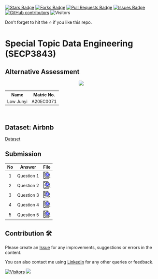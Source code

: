 <a href="https://github.com/drshahizan/SECP3843/stargazers"><img src="https://img.shields.io/github/stars/drshahizan/SECP3843" alt="Stars Badge"/></a>
<a href="https://github.com/drshahizan/SECP3843/network/members"><img src="https://img.shields.io/github/forks/drshahizan/SECP3843" alt="Forks Badge"/></a>
<a href="https://github.com/drshahizan/SECP3843/pulls"><img src="https://img.shields.io/github/issues-pr/drshahizan/SECP3843" alt="Pull Requests Badge"/></a>
<a href="https://github.com/drshahizan/SECP3843/issues"><img src="https://img.shields.io/github/issues/drshahizan/SECP3843" alt="Issues Badge"/></a>
<a href="https://github.com/drshahizan/SECP3843/graphs/contributors"><img alt="GitHub contributors" src="https://img.shields.io/github/contributors/drshahizan/SECP3843?color=2b9348"></a>
![Visitors](https://api.visitorbadge.io/api/visitors?path=https%3A%2F%2Fgithub.com%2Fdrshahizan%2FSECP3843&labelColor=%23d9e3f0&countColor=%23697689&style=flat)

Don't forget to hit the :star: if you like this repo.

# Special Topic Data Engineering (SECP3843)

## Alternative Assessment

<p align="center">
  <img height="200px" src="https://github.com/drshahizan/SECP3843/assets/120614501/83deedfd-616a-44f8-9ae0-7e2de862bcad" />
</p>

<table align="center">
  <tr>
    <th>Name</th>
    <th>Matric No.</th>
  </tr>
  <tr>
    <td>Low Junyi</td>
    <td>A20EC0071</td>
  </tr>

</table>
<br>

## Dataset: Airbnb
[Dataset](https://github.com/drshahizan/dataset/tree/main/mongodb/05-airbnb) 
## Submission

| No | Answer | File |
| :-----: | ----- | :------: |
| 1 | Question 1 | <a href="./question1/question1.md"><img src="../../images/answer.png" width="24px" height="24px"></a> |
| 2 | Question 2 | <a href="./question2/question2.md"><img src="../../images/answer.png" width="24px" height="24px"></a> |
| 3 | Question 3 | <a href="./question3/question3.md"><img src="../../images/answer.png" width="24px" height="24px"></a> |
| 4 | Question 4 | <a href="./question4/question4.md"><img src="../../images/answer.png" width="24px" height="24px"></a> |
| 5 | Question 5 | <a href="./question5/question5.md"><img src="../../images/answer.png" width="24px" height="24px"></a> |





## Contribution 🛠️
Please create an [Issue](https://github.com/drshahizan/special-topic-data-engineering/issues) for any improvements, suggestions or errors in the content.

You can also contact me using [Linkedin](https://www.linkedin.com/in/drshahizan/) for any other queries or feedback.

[![Visitors](https://api.visitorbadge.io/api/visitors?path=https%3A%2F%2Fgithub.com%2Fdrshahizan&labelColor=%23697689&countColor=%23555555&style=plastic)](https://visitorbadge.io/status?path=https%3A%2F%2Fgithub.com%2Fdrshahizan)
![](https://hit.yhype.me/github/profile?user_id=81284918)

